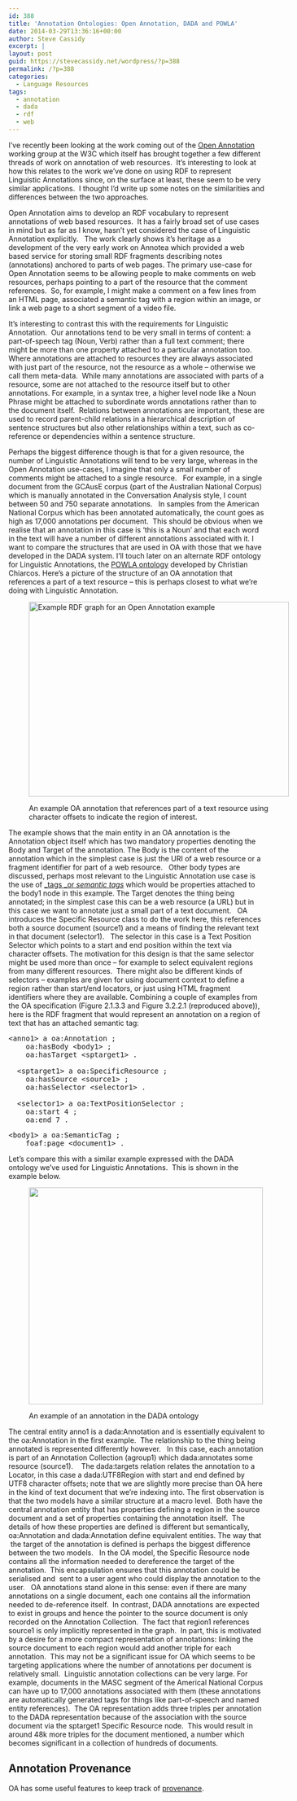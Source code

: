 ```yaml
---
id: 388
title: 'Annotation Ontologies: Open Annotation, DADA and POWLA'
date: 2014-03-29T13:36:16+00:00
author: Steve Cassidy
excerpt: |
layout: post
guid: https://stevecassidy.net/wordpress/?p=388
permalink: /?p=388
categories:
  - Language Resources
tags:
  - annotation
  - dada
  - rdf
  - web
---
```

I&#8217;ve recently been looking at the work coming out of the [Open Annotation](http://www.openannotation.org/) working group at the W3C which itself has brought together a few different threads of work on annotation of web resources.  It&#8217;s interesting to look at how this relates to the work we&#8217;ve done on using RDF to represent Linguistic Annotations since, on the surface at least, these seem to be very similar applications.  I thought I&#8217;d write up some notes on the similarities and differences between the two approaches.

Open Annotation aims to develop an RDF vocabulary to represent annotations of web based resources.  It has a fairly broad set of use cases in mind but as far as I know, hasn&#8217;t yet considered the case of Linguistic Annotation explicitly.   The work clearly shows it&#8217;s heritage as a development of the very early work on Annotea which provided a web based service for storing small RDF fragments describing notes (annotations) anchored to parts of web pages. The primary use-case for Open Annotation seems to be allowing people to make comments on web resources, perhaps pointing to a part of the resource that the comment references.  So, for example, I might make a comment on a few lines from an HTML page, associated a semantic tag with a region within an image, or link a web page to a short segment of a video file.

It&#8217;s interesting to contrast this with the requirements for Linguistic Annotation.  Our annotations tend to be very small in terms of content: a part-of-speech tag (Noun, Verb) rather than a full text comment; there might be more than one property attached to a particular annotation too.   Where annotations are attached to resources they are always associated with just part of the resource, not the resource as a whole &#8211; otherwise we call them meta-data.  While many annotations are associated with parts of a resource, some are not attached to the resource itself but to other annotations. For example, in a syntax tree, a higher level node like a Noun Phrase might be attached to subordinate words annotations rather than to the document itself.  Relations between annotations are important, these are used to record parent-child relations in a hierarchical description of sentence structures but also other relationships within a text, such as co-reference or dependencies within a sentence structure.

Perhaps the biggest difference though is that for a given resource, the number of Linguistic Annotations will tend to be very large, whereas in the Open Annotation use-cases, I imagine that only a small number of comments might be attached to a single resource.   For example, in a single document from the GCAusE corpus (part of the Australian National Corpus) which is manually annotated in the Conversation Analysis style, I count between 50 and 750 separate annotations.   In samples from the American National Corpus which has been annotated automatically, the count goes as high as 17,000 annotations per document.  This should be obvious when we realise that an annotation in this case is &#8216;this is a Noun&#8217; and that each word in the text will have a number of different annotations associated with it. I want to compare the structures that are used in OA with those that we have developed in the DADA system. I&#8217;ll touch later on an alternate RDF ontology for Linguistic Annotations, the [POWLA ontology](http://nachhalt.sfb632.uni-potsdam.de/powla/) developed by Christian Chiarcos. Here&#8217;s a picture of the structure of an OA annotation that references a part of a text resource &#8211; this is perhaps closest to what we&#8217;re doing with Linguistic Annotation.<figure style="width: 511px" class="wp-caption aligncenter">

[<img class="   " title="Open Annotation example that uses text positioning" src="http://www.openannotation.org/spec/core/images/textposition.png" alt="Example RDF graph for an Open Annotation example" width="511" height="383" />](http://www.openannotation.org/spec/core/specific.html)<figcaption class="wp-caption-text">An example OA annotation that references part of a text resource using character offsets to indicate the region of interest.</figcaption></figure> 

The example shows that the main entity in an OA annotation is the Annotation object itself which has two mandatory properties denoting the Body and Target of the annotation. The Body is the content of the annotation which in the simplest case is just the URI of a web resource or a fragment identifier for part of a web resource.   Other body types are discussed, perhaps most relevant to the Linguistic Annotation use case is the use of [_tags _or _semantic tags_](http://www.openannotation.org/spec/core/core.html#Tagging) which would be properties attached to the body1 node in this example. The Target denotes the thing being annotated; in the simplest case this can be a web resource (a URL) but in this case we want to annotate just a small part of a text document.   OA introduces the Specific Resource class to do the work here, this references both a source document (source1) and a means of finding the relevant text in that document (selector1).   The selector in this case is a Text Position Selector which points to a start and end position within the text via character offsets. The motivation for this design is that the same selector might be used more than once &#8211; for example to select equivalent regions from many different resources.  There might also be different kinds of selectors &#8211; examples are given for using document context to define a region rather than start/end locators, or just using HTML fragment identifiers where they are available. Combining a couple of examples from the OA specification (Figure 2.1.3.3 and Figure 3.2.2.1 (reproduced above)), here is the RDF fragment that would represent an annotation on a region of text that has an attached semantic tag:

<pre>&lt;anno1&gt; a oa:Annotation ;
    oa:hasBody &lt;body1&gt; ;
    oa:hasTarget &lt;sptarget1&gt; .

  &lt;sptarget1&gt; a oa:SpecificResource ;
    oa:hasSource &lt;source1&gt; ;
    oa:hasSelector &lt;selector1&gt; .

  &lt;selector1&gt; a oa:TextPositionSelector ;
    oa:start 4 ;
    oa:end 7 .</pre>

<pre>&lt;body1&gt; a oa:SemanticTag ;
    foaf:page &lt;document1&gt; .</pre>

Let&#8217;s compare this with a similar example expressed with the DADA ontology we&#8217;ve used for Linguistic Annotations.  This is shown in the example below.<figure id="attachment_391" aria-describedby="caption-attachment-391" style="width: 460px" class="wp-caption aligncenter">

[<img class=" wp-image-391 " title="dada-annotation" src="http://localhost:8080/wp-content/uploads/2013/03/dada-annotation.png" alt="" width="460" height="426" srcset="http://localhost:8080/wp-content/uploads/2013/03/dada-annotation.png 575w, http://localhost:8080/wp-content/uploads/2013/03/dada-annotation-300x278.png 300w" sizes="(max-width: 460px) 100vw, 460px" />](http://localhost:8080/wp-content/uploads/2013/03/dada-annotation.png)<figcaption id="caption-attachment-391" class="wp-caption-text">An example of an annotation in the DADA ontology</figcaption></figure> 

The central entity anno1 is a dada:Annotation and is essentially equivalent to the oa:Annotation in the first example.  The relationship to the thing being annotated is represented differently however.   In this case, each annotation is part of an Annotation Collection (agroup1) which dada:annotates some resource (source1).    The dada:targets relation relates the annotation to a Locator, in this case a dada:UTF8Region with start and end defined by UTF8 character offsets; note that we are slightly more precise than OA here in the kind of text document that we&#8217;re indexing into. The first observation is that the two models have a similar structure at a macro level.  Both have the central annotation entity that has properties defining a region in the source document and a set of properties containing the annotation itself.  The details of how these properties are defined is different but semantically, oa:Annotation and dada:Annotation define equivalent entities. The way that  the target of the annotation is defined is perhaps the biggest difference between the two models.   In the OA model, the Specific Resource node contains all the information needed to dereference the target of the annotation.  This encapsulation ensures that this annotation could be serialised and  sent to a user agent who could display the annotation to the user.   OA annotations stand alone in this sense: even if there are many annotations on a single document, each one contains all the information needed to de-reference itself.  In contrast, DADA annotations are expected to exist in groups and hence the pointer to the source document is only recorded on the Annotation Collection.  The fact that region1 references source1 is only implicitly represented in the graph.  In part, this is motivated by a desire for a more compact representation of annotations: linking the source document to each region would add another triple for each annotation.  This may not be a significant issue for OA which seems to be targeting applications where the number of annotations per document is relatively small.  Linguistic annotation collections can be very large. For example, documents in the MASC segment of the Americal National Corpus can have up to 17,000 annotations associated with them (these annotations are automatically generated tags for things like part-of-speech and named entity references).  The OA representation adds three triples per annotation to the DADA representation because of the association with the source document via the sptarget1 Specific Resource node.  This would result in around 48k more triples for the document mentioned, a number which becomes significant in a collection of hundreds of documents.

## Annotation Provenance

OA has some useful features to keep track of [provenance](http://www.openannotation.org/spec/core/core.html#Provenance).